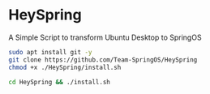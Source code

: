 # HeySpring
A Simple Script to transform Ubuntu Desktop to SpringOS



```bash
sudo apt install git -y
git clone https://github.com/Team-SpringOS/HeySpring
chmod +x ./HeySpring/install.sh

cd HeySpring && ./install.sh
```
